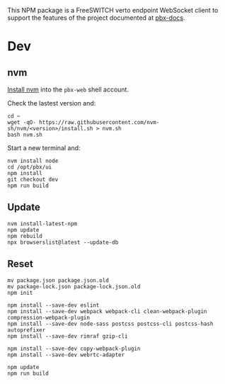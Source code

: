 This NPM package
is a FreeSWITCH verto endpoint
WebSocket client
to support the features of the project
documented at
[pbx-docs](https://github.com/tessercat/pbx-docs).

# Dev

## nvm

[Install nvm](https://github.com/nvm-sh/nvm#install--update-script)
into the `pbx-web` shell account.

Check the lastest version and:

    cd ~
    wget -qO- https://raw.githubusercontent.com/nvm-sh/nvm/<version>/install.sh > nvm.sh
    bash nvm.sh

Start a new terminal and:

    nvm install node
    cd /opt/pbx/ui
    npm install
    git checkout dev
    npm run build

## Update

    nvm install-latest-npm
    npm update
    npm rebuild
    npx browserslist@latest --update-db

## Reset

    mv package.json package.json.old
    mv package-lock.json package-lock.json.old
    npm init

    npm install --save-dev eslint
    npm install --save-dev webpack webpack-cli clean-webpack-plugin compression-webpack-plugin
    npm install --save-dev node-sass postcss postcss-cli postcss-hash autoprefixer
    npm install --save-dev rimraf gzip-cli

    npm install --save-dev copy-webpack-plugin
    npm install --save-dev webrtc-adapter

    npm update
    npm run build
